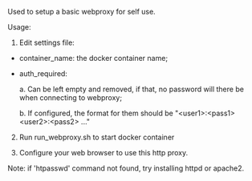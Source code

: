 Used to setup a basic webproxy for self use. 

Usage: 

1. Edit settings file: 

* container_name: the docker container name; 

* auth_required: 

  a. Can be left empty and removed, if that, no password will there be when connecting to webproxy;
  
  b. If configured, the format for them should be "\<user1>:\<pass1> \<user2>:\<pass2> ..."

2. Run run_webproxy.sh to start docker container

3. Configure your web browser to use this http proxy.

Note: if 'htpasswd' command not found, try installing httpd or apache2. 
